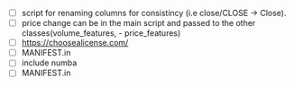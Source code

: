 - [ ] script for renaming columns for consistincy (i.e close/CLOSE -> Close).
- [ ] price change can be in the main script and passed to the other classes(volume_features, - price_features)
- [ ] https://choosealicense.com/
- [ ] MANIFEST.in
- [ ] include numba
- [ ] MANIFEST.in